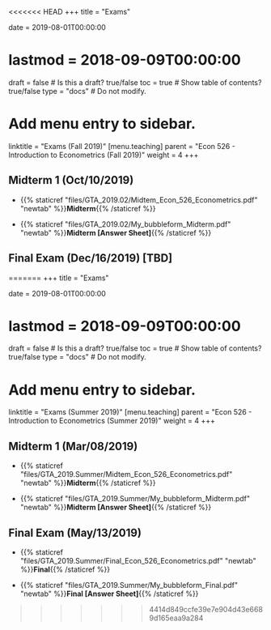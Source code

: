 <<<<<<< HEAD
+++
title = "Exams"

date = 2019-08-01T00:00:00
# lastmod = 2018-09-09T00:00:00

draft = false  # Is this a draft? true/false
toc = true  # Show table of contents? true/false
type = "docs"  # Do not modify.

# Add menu entry to sidebar.
linktitle = "Exams (Fall 2019)"
[menu.teaching]
  parent = "Econ 526 - Introduction to Econometrics (Fall 2019)"
  weight = 4
+++

## Midterm 1 (Oct/10/2019)

* {{% staticref "files/GTA_2019.02/Midtem_Econ_526_Econometrics.pdf" "newtab" %}}**Midterm**{{% /staticref %}}

* {{% staticref "files/GTA_2019.02/My_bubbleform_Midterm.pdf" "newtab" %}}**Midterm [Answer Sheet]**{{% /staticref %}}

## Final Exam (Dec/16/2019) [TBD]
=======
+++
title = "Exams"

date = 2019-08-01T00:00:00
# lastmod = 2018-09-09T00:00:00

draft = false  # Is this a draft? true/false
toc = true  # Show table of contents? true/false
type = "docs"  # Do not modify.

# Add menu entry to sidebar.
linktitle = "Exams (Summer 2019)"
[menu.teaching]
  parent = "Econ 526 - Introduction to Econometrics (Summer 2019)"
  weight = 4
+++

## Midterm 1 (Mar/08/2019)

* {{% staticref "files/GTA_2019.Summer/Midtem_Econ_526_Econometrics.pdf" "newtab" %}}**Midterm**{{% /staticref %}}

* {{% staticref "files/GTA_2019.Summer/My_bubbleform_Midterm.pdf" "newtab" %}}**Midterm [Answer Sheet]**{{% /staticref %}}

## Final Exam (May/13/2019)

* {{% staticref "files/GTA_2019.Summer/Final_Econ_526_Econometrics.pdf" "newtab" %}}**Final**{{% /staticref %}}

* {{% staticref "files/GTA_2019.Summer/My_bubbleform_Final.pdf" "newtab" %}}**Final [Answer Sheet]**{{% /staticref %}}
>>>>>>> 4414d849ccfe39e7e904d43e6689d165eaa9a284
